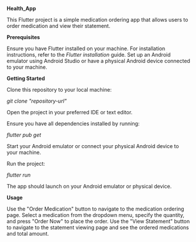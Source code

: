 **Health_App**

This Flutter project is a simple medication ordering app that allows users to order medication and view their statement.

**Prerequisites**

Ensure you have Flutter installed on your machine. For installation instructions, refer to the _Flutter installation_ guide.
Set up an Android emulator using Android Studio or have a physical Android device connected to your machine.

**Getting Started**

Clone this repository to your local machine:

_git clone "repository-url"_

Open the project in your preferred IDE or text editor.

Ensure you have all dependencies installed by running:

_flutter pub get_

Start your Android emulator or connect your physical Android device to your machine.

Run the project:

_flutter run_

The app should launch on your Android emulator or physical device.

**Usage**

Use the "Order Medication" button to navigate to the medication ordering page.
Select a medication from the dropdown menu, specify the quantity, and press "Order Now" to place the order.
Use the "View Statement" button to navigate to the statement viewing page and see the ordered medications and total amount.
